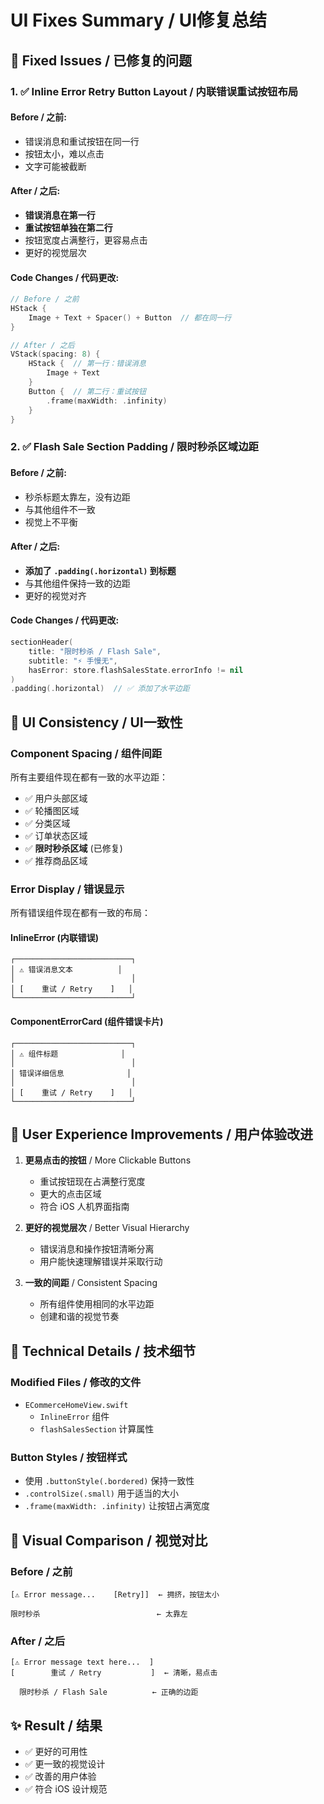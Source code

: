 # UI Fixes Summary / UI修复总结

## 🎨 Fixed Issues / 已修复的问题

### 1. ✅ Inline Error Retry Button Layout / 内联错误重试按钮布局

#### Before / 之前:
- 错误消息和重试按钮在同一行
- 按钮太小，难以点击
- 文字可能被截断

#### After / 之后:
- **错误消息在第一行**
- **重试按钮单独在第二行**
- 按钮宽度占满整行，更容易点击
- 更好的视觉层次

#### Code Changes / 代码更改:
```swift
// Before / 之前
HStack {
    Image + Text + Spacer() + Button  // 都在同一行
}

// After / 之后
VStack(spacing: 8) {
    HStack {  // 第一行：错误消息
        Image + Text
    }
    Button {  // 第二行：重试按钮
        .frame(maxWidth: .infinity)
    }
}
```

### 2. ✅ Flash Sale Section Padding / 限时秒杀区域边距

#### Before / 之前:
- 秒杀标题太靠左，没有边距
- 与其他组件不一致
- 视觉上不平衡

#### After / 之后:
- **添加了 `.padding(.horizontal)` 到标题**
- 与其他组件保持一致的边距
- 更好的视觉对齐

#### Code Changes / 代码更改:
```swift
sectionHeader(
    title: "限时秒杀 / Flash Sale",
    subtitle: "⚡ 手慢无",
    hasError: store.flashSalesState.errorInfo != nil
)
.padding(.horizontal)  // ✅ 添加了水平边距
```

## 📐 UI Consistency / UI一致性

### Component Spacing / 组件间距
所有主要组件现在都有一致的水平边距：
- ✅ 用户头部区域
- ✅ 轮播图区域
- ✅ 分类区域
- ✅ 订单状态区域
- ✅ **限时秒杀区域** (已修复)
- ✅ 推荐商品区域

### Error Display / 错误显示
所有错误组件现在都有一致的布局：

#### InlineError (内联错误)
```
┌──────────────────────────┐
│ ⚠️ 错误消息文本          │
│                          │
│ [    重试 / Retry    ]   │
└──────────────────────────┘
```

#### ComponentErrorCard (组件错误卡片)
```
┌──────────────────────────┐
│ ⚠️ 组件标题              │
│                          │
│ 错误详细信息              │
│                          │
│ [    重试 / Retry    ]   │
└──────────────────────────┘
```

## 🎯 User Experience Improvements / 用户体验改进

1. **更易点击的按钮** / More Clickable Buttons
   - 重试按钮现在占满整行宽度
   - 更大的点击区域
   - 符合 iOS 人机界面指南

2. **更好的视觉层次** / Better Visual Hierarchy
   - 错误消息和操作按钮清晰分离
   - 用户能快速理解错误并采取行动

3. **一致的间距** / Consistent Spacing
   - 所有组件使用相同的水平边距
   - 创建和谐的视觉节奏

## 🔧 Technical Details / 技术细节

### Modified Files / 修改的文件
- `ECommerceHomeView.swift`
  - `InlineError` 组件
  - `flashSalesSection` 计算属性

### Button Styles / 按钮样式
- 使用 `.buttonStyle(.bordered)` 保持一致性
- `.controlSize(.small)` 用于适当的大小
- `.frame(maxWidth: .infinity)` 让按钮占满宽度

## 📱 Visual Comparison / 视觉对比

### Before / 之前
```
[⚠️ Error message...    [Retry]]  ← 拥挤，按钮太小

限时秒杀                          ← 太靠左
```

### After / 之后
```
[⚠️ Error message text here...  ]
[        重试 / Retry           ]  ← 清晰，易点击

  限时秒杀 / Flash Sale          ← 正确的边距
```

## ✨ Result / 结果

- ✅ 更好的可用性
- ✅ 更一致的视觉设计
- ✅ 改善的用户体验
- ✅ 符合 iOS 设计规范